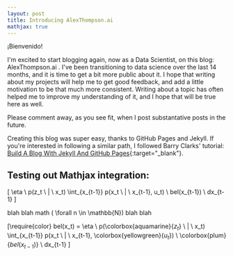 ```yaml
---
layout: post
title: Introducing AlexThompson.ai
mathjax: true
---
```


¡Bienvenido!

I'm excited to start blogging again, now as a Data Scientist, on this blog: AlexThompson.ai .  I've been transitioning to data science over the last 14 months, and it is time to get a bit more public about it.  I hope that writing about my projects will help me to get good feedback, and add a little motivation to be that much more consistent.  Writing about a topic has often helped me to improve my understanding of it, and I hope that will be true here as well.

Please comment away, as you see fit, when I post substantative posts in the future.

Creating this blog was super easy, thanks to GitHub Pages and Jekyll.  If you're interested in following a similar path, I followed Barry Clarks' tutorial: [Build A Blog With Jekyll And GitHub Pages](https://www.smashingmagazine.com/2014/08/build-blog-jekyll-github-pages/){:target="_blank"}.

## Testing out Mathjax integration:

\[ \eta \ p(z_t \ | \ x_t) \int_{x_{t-1}} p(x_t \ | \ x_{t-1}, u_t) \ bel(x_{t-1}) \ dx_{t-1} \]

blah blah math \( \forall n \in \mathbb{N}\) blah blah

\[\require{color} bel(x_t) = \eta \ p(\colorbox{aquamarine}{$\displaystyle z_t$} \ | \ x_t) \int_{x_{t-1}} p(x_t \ | \ x_{t-1}, \colorbox{yellowgreen}{$\displaystyle u_t$}) \ \colorbox{plum}{$\displaystyle bel(x_{t-1}$)} \ dx_{t-1} \]
